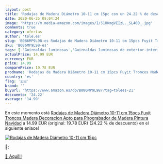 ```yaml
---
layout: post
title: 'Rodajas de Madera Diámetro 10-11 cm 15pc con un 24.22 % de descuento'
date: 2020-06-25 09:04:24
image: 'https://m.media-amazon.com/images/I/51UKmgVEIzL._SL400_.jpg'
comments: true
category: ofertas
author: 'tole.es'
slug: 'B086MP9L98-es Rodajas de Madera Diámetro 10-11 cm 15pcs Fuyit Troncos...'
sku: 'B086MP9L98-es'
tags: [ 'Guirnaldas luminosas','Guirnaldas luminosas de exterior-interior','Guirnaldas luminosas de interior','Iluminación','navidad', ]
actualPrice: 14.99 EUR
currency: EUR
price: 14.99
comparePrice: 19.78 EUR
prodname: 'Rodajas de Madera Diámetro 10-11 cm 15pcs Fuyit Troncos Madera Decoracion Apto para Pirograbador de Madera  Pintura Navidad'
country: 'es'
flag: '🇪🇸'
brand: ''
buyurl: 'https://www.amazon.es/dp/B086MP9L98/?tag=tolees-21'
descuento: '24.22'
average: '14.99'
---
```


En este momento está [Rodajas de Madera Diámetro 10-11 cm 15pcs Fuyit Troncos Madera Decoracion Apto para Pirograbador de Madera  Pintura Navidad](https://www.amazon.es/dp/B086MP9L98/?tag=tolees-21) a 14.99 EUR (original: 19.78 EUR) (24.22 %  de descuento) en el siguiente enlace!

[![Rodajas de Madera Diámetro 10-11 cm 15pc](https://m.media-amazon.com/images/I/51UKmgVEIzL._SL400_.jpg)](https://www.amazon.es/dp/B086MP9L98/?tag=tolees-21)

🔎:


[🛒 Aquí!!!](https://www.amazon.es/dp/B086MP9L98/?tag=tolees-21)
